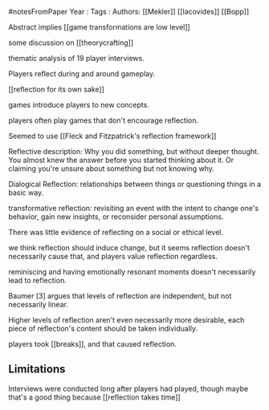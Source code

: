#notesFromPaper
Year   :
Tags   :
Authors: [[Mekler]] [[Iacovides]] [[Bopp]]

Abstract implies [[game transformations are low level]]

some discussion on [[theorycrafting]]

thematic analysis of 19 player interviews.

Players reflect during and around gameplay.

[[reflection for its own sake]]

games introduce players to new concepts.

players often play games that don't encourage reflection.

Seemed to use [[Fleck and Fitzpatrick's reflection framework]]

Reflective description: Why you did something, but without deeper thought. You almost knew the answer before you started thinking about it. Or claiming you're unsure about something but not knowing why.

Dialogical Reflection: relationships between things or questioning things in a basic way.

transformative reflection: revisiting an event with the intent to change one's behavior, gain new insights, or reconsider personal assumptions.

There was little evidence of reflecting on a social or ethical level.

we think reflection should induce change, but it seems reflection doesn't necessarily cause that, and players value reflection regardless.

reminiscing and having emotionally resonant moments doesn't necessarily lead to reflection.

Baumer [3] argues that levels of reflection are independent, but not necessarily linear.

Higher levels of reflection aren't even necessarily more desirable, each piece of reflection's content should be taken individually.

players took [[breaks]], and that caused reflection.

Limitations
-----------

Interviews were conducted long after players had played, though maybe that's a good thing because [[reflection takes time]]
